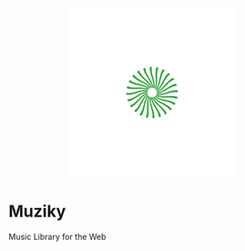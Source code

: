 <p align="center">
	<img src="Muziky.png" width="300" height="300" alt="Muziky">  
</p>

# Muziky
Music Library for the Web 

